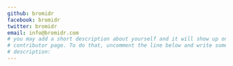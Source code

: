 ```yaml
---
github: bromidr
facebook: bromidr
twitter: bromidr
email: info@bromidr.com
# you may add a short description about yourself and it will show up on your
# contributor page. To do that, uncomment the line below and write something
# description:
---
```

